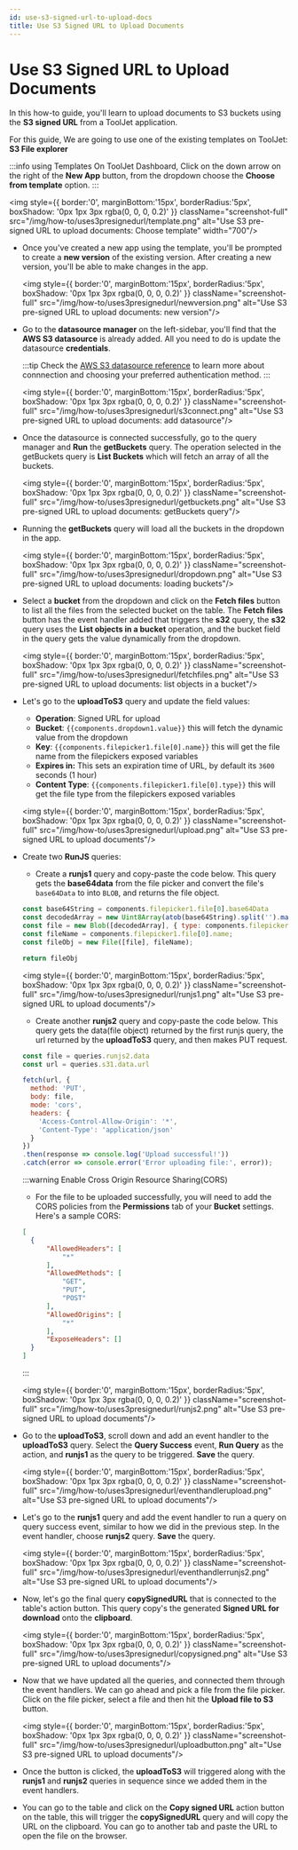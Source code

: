 ```yaml
---
id: use-s3-signed-url-to-upload-docs
title: Use S3 Signed URL to Upload Documents
---
```

<div style={{paddingBottom:'24px'}}>

# Use S3 Signed URL to Upload Documents

In this how-to guide, you'll learn to upload documents to S3 buckets using the **S3 signed URL** from a ToolJet application. 

For this guide, We are going to use one of the existing templates on ToolJet: **S3 File explorer**

:::info using Templates
On ToolJet Dashboard, Click on the down arrow on the right of the **New App** button, from the dropdown choose the **Choose from template** option. 
:::

</div>

<div style={{textAlign: 'center'}}>

<img style={{ border:'0', marginBottom:'15px', borderRadius:'5px', boxShadow: '0px 1px 3px rgba(0, 0, 0, 0.2)' }} className="screenshot-full" src="/img/how-to/uses3presignedurl/template.png" alt="Use S3 pre-signed URL to upload documents: Choose template" width="700"/>

</div>  

- Once you've created a new app using the template, you'll be prompted to create a **new version** of the existing version. After creating a new version, you'll be able to make changes in the app.

  <div style={{textAlign: 'center'}}>

  <img style={{ border:'0', marginBottom:'15px', borderRadius:'5px', boxShadow: '0px 1px 3px rgba(0, 0, 0, 0.2)' }} className="screenshot-full" src="/img/how-to/uses3presignedurl/newversion.png" alt="Use S3 pre-signed URL to upload documents: new version"/>

  </div>

- Go to the **datasource manager** on the left-sidebar, you'll find that the **AWS S3 datasource** is already added. All you need to do is update the datasource **credentials**.

  :::tip
  Check the [AWS S3 datasource reference](/docs/data-sources/s3) to learn more about connnection and choosing your preferred authentication method.
  :::

  <div style={{textAlign: 'center'}}>

  <img style={{ border:'0', marginBottom:'15px', borderRadius:'5px', boxShadow: '0px 1px 3px rgba(0, 0, 0, 0.2)' }} className="screenshot-full" src="/img/how-to/uses3presignedurl/s3connect.png" alt="Use S3 pre-signed URL to upload documents: add datasource"/>

  </div>

- Once the datasource is connected successfully, go to the query manager and **Run** the **getBuckets** query. The operation selected in the getBuckets query is **List Buckets** which will fetch an array of all the buckets.

  <div style={{textAlign: 'center'}}>

  <img style={{ border:'0', marginBottom:'15px', borderRadius:'5px', boxShadow: '0px 1px 3px rgba(0, 0, 0, 0.2)' }} className="screenshot-full" src="/img/how-to/uses3presignedurl/getbuckets.png" alt="Use S3 pre-signed URL to upload documents: getBuckets query"/>

  </div>

- Running the **getBuckets** query will load all the buckets in the dropdown in the app.

  <div style={{textAlign: 'center'}}>

  <img style={{ border:'0', marginBottom:'15px', borderRadius:'5px', boxShadow: '0px 1px 3px rgba(0, 0, 0, 0.2)' }} className="screenshot-full" src="/img/how-to/uses3presignedurl/dropdown.png" alt="Use S3 pre-signed URL to upload documents: loading buckets"/>

  </div>

- Select a **bucket** from the dropdown and click on the **Fetch files** button to list all the files from the selected bucket on the table. The **Fetch files** button has the event handler added that triggers the **s32** query, the **s32** query uses the **List objects in a bucket** operation, and the bucket field in the query gets the value dynamically from the dropdown.

  <div style={{textAlign: 'center'}}>

  <img style={{ border:'0', marginBottom:'15px', borderRadius:'5px', boxShadow: '0px 1px 3px rgba(0, 0, 0, 0.2)' }} className="screenshot-full" src="/img/how-to/uses3presignedurl/fetchfiles.png" alt="Use S3 pre-signed URL to upload documents: list objects in a bucket"/>

  </div>

- Let's go to the **uploadToS3** query and update the field values:
  - **Operation**: Signed URL for upload
  - **Bucket**: `{{components.dropdown1.value}}` this will fetch the dynamic value from the dropdown
  - **Key**: `{{components.filepicker1.file[0].name}}` this will get the file name from the filepickers exposed variables
  - **Expires in:** This sets an expiration time of URL, by default its `3600` seconds (1 hour)
  - **Content Type**: `{{components.filepicker1.file[0].type}}` this will get the file type from the filepickers exposed variables

  <div style={{textAlign: 'center'}}>

  <img style={{ border:'0', marginBottom:'15px', borderRadius:'5px', boxShadow: '0px 1px 3px rgba(0, 0, 0, 0.2)' }} className="screenshot-full" src="/img/how-to/uses3presignedurl/upload.png" alt="Use S3 pre-signed URL to upload documents"/>

  </div>

- Create two **RunJS** queries: 
  - Create a **runjs1** query and copy-paste the code below. This query gets the **base64data** from the file picker and convert the file's `base64Data` to into `BLOB`, and returns the file object.
  ```js
  const base64String = components.filepicker1.file[0].base64Data
  const decodedArray = new Uint8Array(atob(base64String).split('').map(c => c.charCodeAt(0)));
  const file = new Blob([decodedArray], { type: components.filepicker1.file[0].type });
  const fileName = components.filepicker1.file[0].name;
  const fileObj = new File([file], fileName); 
  
  return fileObj
  ```

  <div style={{textAlign: 'center'}}>

  <img style={{ border:'0', marginBottom:'15px', borderRadius:'5px', boxShadow: '0px 1px 3px rgba(0, 0, 0, 0.2)' }} className="screenshot-full" src="/img/how-to/uses3presignedurl/runjs1.png" alt="Use S3 pre-signed URL to upload documents"/>

  </div>

  - Create another **runjs2** query and copy-paste the code below. This query gets the data(file object) returned by the first runjs query, the url returned by the **uploadToS3** query, and then makes PUT request.
  ```js
  const file = queries.runjs2.data
  const url = queries.s31.data.url

  fetch(url, {
    method: 'PUT',
    body: file,
    mode: 'cors',
    headers: {
      'Access-Control-Allow-Origin': '*',
      'Content-Type': 'application/json'
    }
  })
  .then(response => console.log('Upload successful!'))
  .catch(error => console.error('Error uploading file:', error));
  ```
  :::warning Enable Cross Origin Resource Sharing(CORS)
  - For the file to be uploaded successfully, you will need to add the CORS policies from the **Permissions** tab of your **Bucket** settings. Here's a sample CORS:
  ```json
  [
    {
        "AllowedHeaders": [
            "*"
        ],
        "AllowedMethods": [
            "GET",
            "PUT",
            "POST"
        ],
        "AllowedOrigins": [
            "*"
        ],
        "ExposeHeaders": []
    }
  ]
  ```
  :::

  <div style={{textAlign: 'center'}}>

  <img style={{ border:'0', marginBottom:'15px', borderRadius:'5px', boxShadow: '0px 1px 3px rgba(0, 0, 0, 0.2)' }} className="screenshot-full" src="/img/how-to/uses3presignedurl/runjs2.png" alt="Use S3 pre-signed URL to upload documents"/>

  </div>

- Go to the **uploadToS3**, scroll down and add an event handler to the **uploadToS3** query. Select the **Query Success** event, **Run Query** as the action, and **runjs1** as the query to be triggered. **Save** the query.
  <div style={{textAlign: 'center'}}>

  <img style={{ border:'0', marginBottom:'15px', borderRadius:'5px', boxShadow: '0px 1px 3px rgba(0, 0, 0, 0.2)' }} className="screenshot-full" src="/img/how-to/uses3presignedurl/eventhandlerupload.png" alt="Use S3 pre-signed URL to upload documents"/>

  </div>

- Let's go to the **runjs1** query and add the event handler to run a query on query success event, similar to how we did in the previous step. In the event handler, choose **runjs2** query. **Save** the query.
  <div style={{textAlign: 'center'}}>

  <img style={{ border:'0', marginBottom:'15px', borderRadius:'5px', boxShadow: '0px 1px 3px rgba(0, 0, 0, 0.2)' }} className="screenshot-full" src="/img/how-to/uses3presignedurl/eventhandlerrunjs2.png" alt="Use S3 pre-signed URL to upload documents"/>

  </div>

- Now, let's go the final query **copySignedURL** that is connected to the table's action button. This query copy's the generated **Signed URL for download** onto the **clipboard**.
  <div style={{textAlign: 'center'}}>

  <img style={{ border:'0', marginBottom:'15px', borderRadius:'5px', boxShadow: '0px 1px 3px rgba(0, 0, 0, 0.2)' }} className="screenshot-full" src="/img/how-to/uses3presignedurl/copysigned.png" alt="Use S3 pre-signed URL to upload documents"/>

  </div>

- Now that we have updated all the queries, and connected them through the event handlers. We can go ahead and pick a file from the file picker. Click on the file picker, select a file and then hit the **Upload file to S3** button.
  <div style={{textAlign: 'center'}}>

  <img style={{ border:'0', marginBottom:'15px', borderRadius:'5px', boxShadow: '0px 1px 3px rgba(0, 0, 0, 0.2)' }} className="screenshot-full" src="/img/how-to/uses3presignedurl/uploadbutton.png" alt="Use S3 pre-signed URL to upload documents"/>

  </div>

- Once the button is clicked, the **uploadToS3** will triggered along with the **runjs1** and **runjs2** queries in sequence since we added them in the event handlers.

- You can go to the table and click on the **Copy signed URL** action button on the table, this will trigger the **copySignedURL** query and will copy the URL on the clipboard. You can go to another tab and paste the URL to open the file on the browser.

